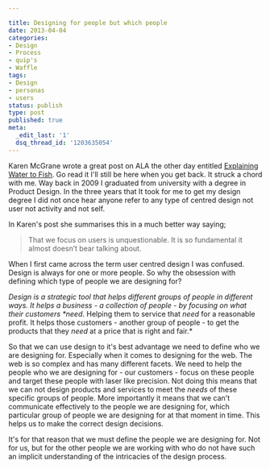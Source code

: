 ```yaml
---

title: Designing for people but which people
date: 2013-04-04
categories:
- Design
- Process
- quip's
- Waffle
tags:
- Design
- personas
- users
status: publish
type: post
published: true
meta:
  _edit_last: '1'
  dsq_thread_id: '1203635054'
---
```

<p>Karen McGrane wrote a great post on ALA the other day entitled <a href="http://alistapart.com/column/explaining-water-to-fish">Explaining Water to Fish</a>. Go read it I'll still be here when you get back. It struck a chord with me. Way back in 2009 I graduated from university with a degree in Product Design. In the three years that It took for me to get my design degree I did not once hear anyone refer to any type of centred design not user not activity and not self.</p>

<p>In Karen's post she summarises this in a much better way saying;</p>

<blockquote>
  <p>That we focus on users is unquestionable. It is so fundamental it almost doesn’t bear talking about.</p>
</blockquote>

<p>When I first came across the term user centred design I was confused. Design is always for one or more people. So why the obsession with defining which type of people we are designing for?</p>

<p><em>Design is a strategic tool that helps different groups of people in different ways. It helps a business - a collection of people - by focusing on what their customers *need</em>. Helping them to service that <em>need</em> for a reasonable profit. It helps those customers - another group of people - to get the products that they <em>need</em> at a price that is right and fair.*</p>

<p>So that we can use design to it's best advantage we need to define who we are designing for. Especially when it comes to designing for the web. The web is so complex and has many different facets. We need to help the people who we are designing for - our customers - focus on these people and target these people with laser like precision. Not doing this means that we can not design products and services to meet the <em>needs</em> of these specific groups of people. More importantly it means that we can't communicate effectively to the people we are designing for, which particular group of people we are designing for at that moment in time. This helps us to make the correct design decisions.</p>

<p>It's for that reason that we must define the people we are designing for. Not for us, but for the other people we are working with who do not have such an implicit understanding of the intricacies of the design process.</p>
